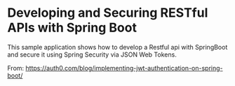 # Developing and Securing RESTful APIs with Spring Boot
This sample application shows how to develop a Restful api with
SpringBoot and secure it using Spring Security via JSON Web Tokens.

From:  https://auth0.com/blog/implementing-jwt-authentication-on-spring-boot/

